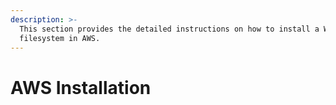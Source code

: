 ```yaml
---
description: >-
  This section provides the detailed instructions on how to install a WEKA
  filesystem in AWS.
---
```


# AWS Installation

